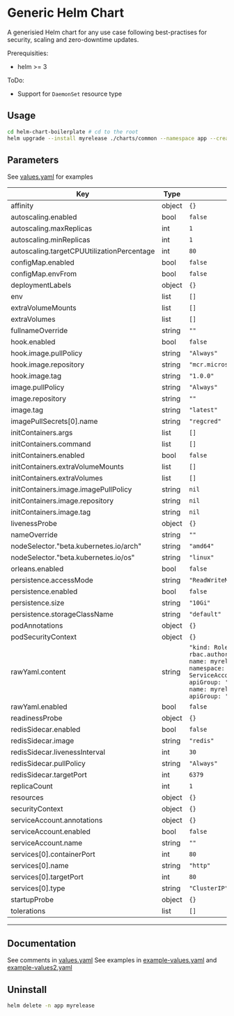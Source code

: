 # Generic Helm Chart

A generisied Helm chart for any use case following best-practises for security, scaling and zero-downtime updates.

Prerequisities: 

- helm >= 3

ToDo:

- Support for `DaemonSet` resource type

## Usage

```bash
cd helm-chart-boilerplate # cd to the root 
helm upgrade --install myrelease ./charts/common --namespace app --create-namespace 
```

## Parameters

See [values.yaml](./values.yaml) for examples 

| Key | Type | Default | Description |
|-----|------|---------|-------------|
| affinity | object | `{}` |  |
| autoscaling.enabled | bool | `false` |  |
| autoscaling.maxReplicas | int | `1` |  |
| autoscaling.minReplicas | int | `1` |  |
| autoscaling.targetCPUUtilizationPercentage | int | `80` |  |
| configMap.enabled | bool | `false` |  |
| configMap.envFrom | bool | `false` |  |
| deploymentLabels | object | `{}` |  |
| env | list | `[]` |  |
| extraVolumeMounts | list | `[]` |  |
| extraVolumes | list | `[]` |  |
| fullnameOverride | string | `""` |  |
| hook.enabled | bool | `false` |  |
| hook.image.pullPolicy | string | `"Always"` |  |
| hook.image.repository | string | `"mcr.microsoft.com/mssql-tools"` |  |
| hook.image.tag | string | `"1.0.0"` |  |
| image.pullPolicy | string | `"Always"` |  |
| image.repository | string | `""` |  |
| image.tag | string | `"latest"` |  |
| imagePullSecrets[0].name | string | `"regcred"` |  |
| initContainers.args | list | `[]` |  |
| initContainers.command | list | `[]` |  |
| initContainers.enabled | bool | `false` |  |
| initContainers.extraVolumeMounts | list | `[]` |  |
| initContainers.extraVolumes | list | `[]` |  |
| initContainers.image.imagePullPolicy | string | `nil` |  |
| initContainers.image.repository | string | `nil` |  |
| initContainers.image.tag | string | `nil` |  |
| livenessProbe | object | `{}` |  |
| nameOverride | string | `""` |  |
| nodeSelector."beta.kubernetes.io/arch" | string | `"amd64"` |  |
| nodeSelector."beta.kubernetes.io/os" | string | `"linux"` |  |
| orleans.enabled | bool | `false` |  |
| persistence.accessMode | string | `"ReadWriteMany"` |  |
| persistence.enabled | bool | `false` |  |
| persistence.size | string | `"10Gi"` |  |
| persistence.storageClassName | string | `"default"` |  |
| podAnnotations | object | `{}` |  |
| podSecurityContext | object | `{}` |  |
| rawYaml.content | string | `"kind: RoleBinding\napiVersion: rbac.authorization.k8s.io/v1\nmetadata:\n  name: myrelease-app-pod-reader-binding1\n  namespace: default\nsubjects:\n- kind: ServiceAccount\n  name: myrelease-app\n  apiGroup: ''\nroleRef:\n  kind: Role\n  name: myrelease-app-pod-reader\n  apiGroup: ''\n"` |  |
| rawYaml.enabled | bool | `false` |  |
| readinessProbe | object | `{}` |  |
| redisSidecar.enabled | bool | `false` |  |
| redisSidecar.image | string | `"redis"` |  |
| redisSidecar.livenessInterval | int | `30` |  |
| redisSidecar.pullPolicy | string | `"Always"` |  |
| redisSidecar.targetPort | int | `6379` |  |
| replicaCount | int | `1` |  |
| resources | object | `{}` |  |
| securityContext | object | `{}` |  |
| serviceAccount.annotations | object | `{}` |  |
| serviceAccount.enabled | bool | `false` |  |
| serviceAccount.name | string | `""` |  |
| services[0].containerPort | int | `80` |  |
| services[0].name | string | `"http"` |  |
| services[0].targetPort | int | `80` |  |
| services[0].type | string | `"ClusterIP"` |  |
| startupProbe | object | `{}` |  |
| tolerations | list | `[]` |  |

----------------------------------------------



## Documentation 

See comments in [values.yaml](./values.yaml)
See examples in [example-values.yaml](./charts/common/example-values.yaml) and [example-values2.yaml](./charts/common/example-values2.yaml)

## Uninstall

```bash
helm delete -n app myrelease
```